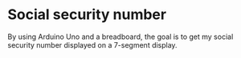 # Social security number 
By using Arduino Uno and a breadboard, the goal is to get my social security number displayed on a 7-segment display.
